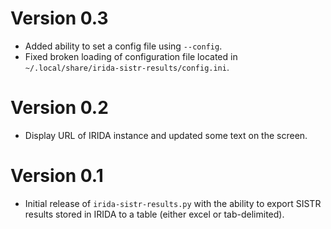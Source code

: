 # Version 0.3

* Added ability to set a config file using `--config`.
* Fixed broken loading of configuration file located in `~/.local/share/irida-sistr-results/config.ini`.

# Version 0.2

* Display URL of IRIDA instance and updated some text on the screen.

# Version 0.1

* Initial release of `irida-sistr-results.py` with the ability to export SISTR results stored in IRIDA to a table (either excel or tab-delimited).
